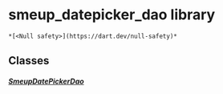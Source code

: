 


# smeup_datepicker_dao library






    *[<Null safety>](https://dart.dev/null-safety)*





## Classes

##### [SmeupDatePickerDao](../smeup_daos_smeup_datepicker_dao/SmeupDatePickerDao-class.md)



 















